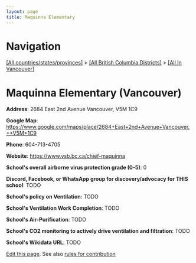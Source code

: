 ```yaml
---
layout: page
title: Maquinna Elementary
---
```

# Navigation

[[All countries/states/provinces]](../../..) > [[All British Columbia Districts]](../..) > [[All In Vancouver]](..)

# Maquinna Elementary (Vancouver)

**Address**: 2684 East 2nd Avenue Vancouver,  V5M 1C9

**Google Map**: <https://www.google.com/maps/place/2684+East+2nd+Avenue+Vancouver,++V5M+1C9>

**Phone**: 604-713-4705

**Website**: <https://www.vsb.bc.ca/chief-maquinna>

**School's overall airborne virus protection grade (0-5)**: 0

**Discord, Facebook, or WhatsApp group for discovery/advocacy for THIS school**: TODO

**School's policy on Ventilation**: TODO

**School's Ventilation Work Completion**: TODO

**School's Air-Purification**: TODO

**School's CO2 monitoring to actively drive ventilation and filtration**: TODO

**School's Wikidata URL**: TODO


[Edit this page](https://github.com/ventilate-schools/BC/edit/main/./Vancouver/Maquinna_Elementary.md). See also [rules for contribution](../../../contribution-rules/)
